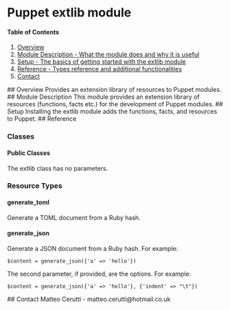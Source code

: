 # Puppet extlib module

#### Table of Contents

1. [Overview](#overview)
2. [Module Description - What the module does and why it is useful](#module-description)
3. [Setup - The basics of getting started with the extlib module](#setup)
4. [Reference - Types reference and additional functionalities](#reference)
6. [Contact](#contact)

<a name="overview"/>
## Overview
Provides an extension library of resources to Puppet modules.

<a name="module-description"/>
## Module Description
This module provides an extension library of resources (functions, facts etc.) for the development of Puppet modules.

<a name="setup"/>
## Setup
Installing the extlib module adds the functions, facts, and resources to Puppet.

<a name="reference"/>
## Reference

### Classes

#### Public Classes
The extlib class has no parameters.

### Resource Types

#### generate_toml
Generate a TOML document from a Ruby hash.

#### generate_json
Generate a JSON document from a Ruby hash. For example:
```
$content = generate_json({'a' => 'hello'})
```

The second parameter, if provided, are the options. For example:
```
$content = generate_json({'a' => 'hello'}, {'indent' => "\t"})
```

<a name="contact"/>
## Contact
Matteo Cerutti - matteo.cerutti@hotmail.co.uk
